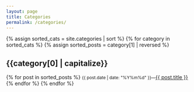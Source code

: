 ```yaml
---
layout: page
title: Categories
permalink: /categories/
---
```

{% assign sorted_cats = site.categories | sort %}
{% for category in sorted_cats %}
{% assign sorted_posts = category[1] | reversed %}
<h2 id="{{category[0] | uri_escape | downcase }}">{{category[0] | capitalize}}</h2>
  {% for post in sorted_posts %}
 	<small>{{ post.date | date: "%Y%m%d" }}&mdash;</small><a href="{{ site.url }}{{ site.baseurl }}{{  post.url }}">{{  post.title }}</a><br>
  {% endfor %}
{% endfor %}
